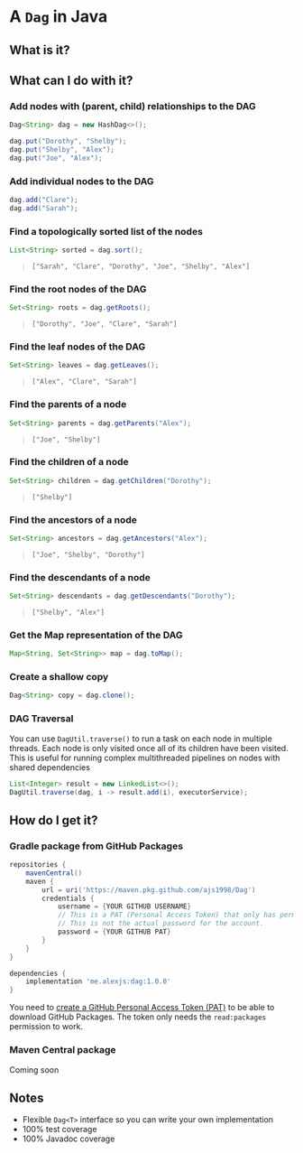 # A `Dag` in Java

## What is it?

## What can I do with it?

### Add nodes with (parent, child) relationships to the DAG

```java
Dag<String> dag = new HashDag<>();

dag.put("Dorothy", "Shelby");
dag.put("Shelby", "Alex");
dag.put("Joe", "Alex");
```

### Add individual nodes to the DAG

```java
dag.add("Clare");
dag.add("Sarah");
```

### Find a topologically sorted list of the nodes

```java
List<String> sorted = dag.sort();
```

> `["Sarah", "Clare", "Dorothy", "Joe", "Shelby", "Alex"]`

### Find the root nodes of the DAG

```java
Set<String> roots = dag.getRoots();
```

> `["Dorothy", "Joe", "Clare", "Sarah"]`

### Find the leaf nodes of the DAG

```java
Set<String> leaves = dag.getLeaves();
```

> `["Alex", "Clare", "Sarah"]`

### Find the parents of a node

```java
Set<String> parents = dag.getParents("Alex");
```

> `["Joe", "Shelby"]`

### Find the children of a node

```java
Set<String> children = dag.getChildren("Dorothy");
```

> `["Shelby"]`

### Find the ancestors of a node

```java
Set<String> ancestors = dag.getAncestors("Alex");
```

> `["Joe", "Shelby", "Dorothy"]`

### Find the descendants of a node

```java
Set<String> descendants = dag.getDescendants("Dorothy");
```

> `["Shelby", "Alex"]`

### Get the Map representation of the DAG

```java
Map<String, Set<String>> map = dag.toMap();
```

### Create a shallow copy

```java
Dag<String> copy = dag.clone();
```

### DAG Traversal

You can use `DagUtil.traverse()` to run a task on each node in multiple threads. Each node is only visited once all of
its children have been visited. This is useful for running complex multithreaded pipelines on nodes with shared
dependencies

```java
List<Integer> result = new LinkedList<>();
DagUtil.traverse(dag, i -> result.add(i), executorService);
```

## How do I get it?

### Gradle package from GitHub Packages

```gradle
repositories {
    mavenCentral()
    maven {
        url = uri('https://maven.pkg.github.com/ajs1998/Dag')
        credentials {
            username = {YOUR GITHUB USERNAME}
            // This is a PAT (Personal Access Token) that only has permission to read/download public GitHub Packages.
            // This is not the actual password for the account.
            password = {YOUR GITHUB PAT}
        }
    }
}
```

```gradle
dependencies {
    implementation 'me.alexjs:dag:1.0.0'
}
```

You need to <a href="https://github.com/settings/tokens">create a GitHub Personal Access Token (PAT)</a> to be able to
download GitHub Packages. The token only needs the `read:packages` permission to work.

### Maven Central package

Coming soon

## Notes

- Flexible `Dag<T>` interface so you can write your own implementation
- 100% test coverage
- 100% Javadoc coverage
